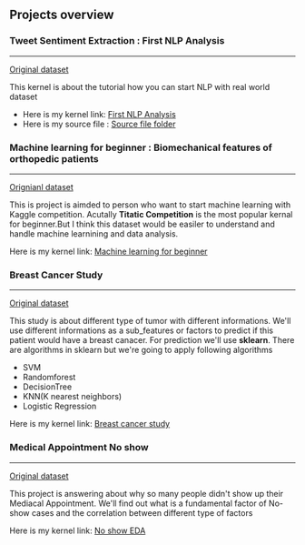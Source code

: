 ## Projects overview

### Tweet Sentiment Extraction : First NLP Analysis
<hr>

[Original dataset](https://www.kaggle.com/c/tweet-sentiment-extraction/overview)

This kernel is about the tutorial how you can start NLP with real world dataset

- Here is my kernel link: [First NLP Analysis](https://www.kaggle.com/kihunkim/first-nlp-analysis)
- Here is my source file : [Source file folder](https://drive.google.com/drive/folders/1PX-yaWpDvr9Dto5FCR1xdJLHNZIW2hsv?usp=sharing)

### Machine learning for beginner : Biomechanical features of orthopedic patients
<hr>

[Orignianl dataset](https://www.kaggle.com/uciml/biomechanical-features-of-orthopedic-patients)

This is project is aimded to person who want to start machine learning with Kaggle competition. Acutally **Titatic Competition** is the
most popular kernal for beginner.But I think this dataset would be easiler to understand and handle machine learnining and data analysis.

Here is my kernel link: [Machine learning for beginner](https://www.kaggle.com/kihunkim/everything-about-machine-learning-for-beginner/)

### Breast Cancer Study 
<hr>

[Original dataset](https://www.kaggle.com/uciml/breast-cancer-wisconsin-data) 

This study is about different type of tumor with different informations. We'll use different informations as a sub_features or factors to predict if this patient would have a breast canacer. For prediction we'll use **sklearn**. There are algorithms in sklearn but we're going to apply following algorithms 

- SVM
- Randomforest
- DecisionTree
- KNN(K nearest neighbors) 
- Logistic Regression

Here is my kernel link: [Breast cancer study](https://www.kaggle.com/kihunkim/breast-cancer-study)

### Medical Appointment No show
<hr>

[Original dataset](https://www.kaggle.com/joniarroba/noshowappointments)

This project is answering about why so many people didn't show up their Mediacal Appointment. We'll find out what is a fundamental factor of No-show cases and the correlation between different type of factors 

Here is my kernel link: [No show EDA](https://www.kaggle.com/kihunkim/no-show-eda)

